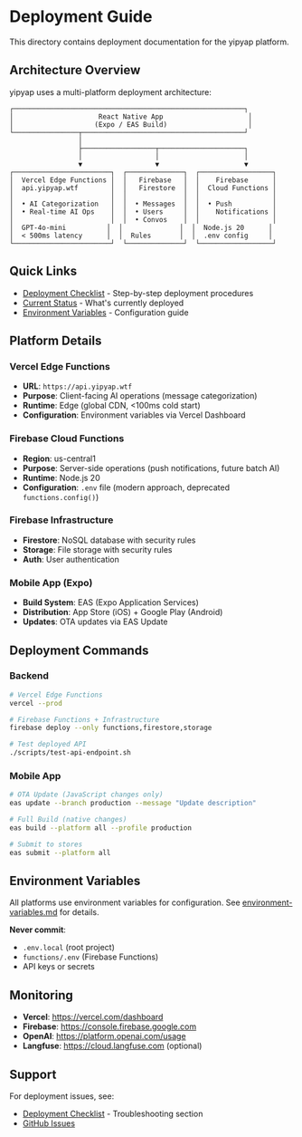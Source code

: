 # Deployment Guide

This directory contains deployment documentation for the yipyap platform.

## Architecture Overview

yipyap uses a multi-platform deployment architecture:

```
┌─────────────────────────────────────────────────────────┐
│                     React Native App                     │
│                    (Expo / EAS Build)                    │
└────────────────┬────────────────────────────────────────┘
                 │
                 ├──────────────────┬─────────────────────┐
                 │                  │                     │
                 ▼                  ▼                     ▼
┌────────────────────────┐  ┌──────────────┐  ┌──────────────────┐
│  Vercel Edge Functions │  │   Firebase   │  │    Firebase      │
│  api.yipyap.wtf        │  │   Firestore  │  │  Cloud Functions │
│                        │  │              │  │                  │
│  • AI Categorization   │  │  • Messages  │  │  • Push          │
│  • Real-time AI Ops    │  │  • Users     │  │    Notifications │
│                        │  │  • Convos    │  │                  │
│  GPT-4o-mini          │  │              │  │  Node.js 20      │
│  < 500ms latency      │  │  Rules       │  │  .env config     │
└────────────────────────┘  └──────────────┘  └──────────────────┘
```

## Quick Links

- [Deployment Checklist](./deployment-checklist.md) - Step-by-step deployment procedures
- [Current Status](./deployment-status.md) - What's currently deployed
- [Environment Variables](./environment-variables.md) - Configuration guide

## Platform Details

### Vercel Edge Functions
- **URL**: `https://api.yipyap.wtf`
- **Purpose**: Client-facing AI operations (message categorization)
- **Runtime**: Edge (global CDN, <100ms cold start)
- **Configuration**: Environment variables via Vercel Dashboard

### Firebase Cloud Functions
- **Region**: us-central1
- **Purpose**: Server-side operations (push notifications, future batch AI)
- **Runtime**: Node.js 20
- **Configuration**: `.env` file (modern approach, deprecated `functions.config()`)

### Firebase Infrastructure
- **Firestore**: NoSQL database with security rules
- **Storage**: File storage with security rules
- **Auth**: User authentication

### Mobile App (Expo)
- **Build System**: EAS (Expo Application Services)
- **Distribution**: App Store (iOS) + Google Play (Android)
- **Updates**: OTA updates via EAS Update

## Deployment Commands

### Backend

```bash
# Vercel Edge Functions
vercel --prod

# Firebase Functions + Infrastructure
firebase deploy --only functions,firestore,storage

# Test deployed API
./scripts/test-api-endpoint.sh
```

### Mobile App

```bash
# OTA Update (JavaScript changes only)
eas update --branch production --message "Update description"

# Full Build (native changes)
eas build --platform all --profile production

# Submit to stores
eas submit --platform all
```

## Environment Variables

All platforms use environment variables for configuration. See [environment-variables.md](./environment-variables.md) for details.

**Never commit**:
- `.env.local` (root project)
- `functions/.env` (Firebase Functions)
- API keys or secrets

## Monitoring

- **Vercel**: https://vercel.com/dashboard
- **Firebase**: https://console.firebase.google.com
- **OpenAI**: https://platform.openai.com/usage
- **Langfuse**: https://cloud.langfuse.com (optional)

## Support

For deployment issues, see:
- [Deployment Checklist](./deployment-checklist.md) - Troubleshooting section
- [GitHub Issues](https://github.com/your-org/yipyap/issues)
